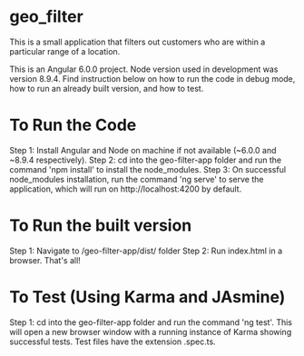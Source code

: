 # geo_filter
This is a small application that filters out customers who are within a particular range of a location.

This is an Angular 6.0.0 project. Node version used in development was version 8.9.4.
Find instruction below on how to run the code in debug mode, how to run an already built version, and how to test.

# To Run the Code
Step 1: Install Angular and Node on machine if not available (~6.0.0 and ~8.9.4 respectively).
Step 2: cd into the geo-filter-app folder and run the command 'npm install' to install the node_modules.
Step 3: On successful node_modules installation, run the command 'ng serve' to serve the application, which will run on http://localhost:4200 by default.

# To Run the built version
Step 1: Navigate to /geo-filter-app/dist/ folder
Step 2: Run index.html in a browser. That's all!

# To Test (Using Karma and JAsmine)
Step 1: cd into the geo-filter-app folder and run the command 'ng test'. This will open a new browser window with a running instance of Karma showing successful tests. Test files have the extension .spec.ts.
